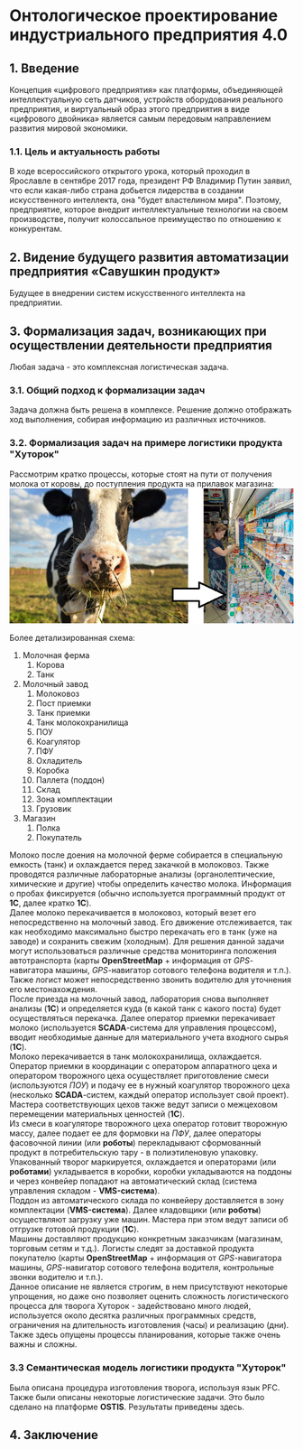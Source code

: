 # Онтологическое проектирование индустриального предприятия 4.0

## 1. Введение ## 

Концепция «цифрового предприятия» как платформы, объединяющей интеллектуальную сеть датчиков, устройств оборудования реального предприятия, и виртуальный образ этого предприятия в виде «цифрового двойника» является самым передовым направлением развития мировой экономики. 

### 1.1. Цель и актуальность работы ###

В ходе всероссийского открытого урока, который проходил в Ярославле в сентябре 2017 года, президент РФ Владимир Путин заявил, что если какая-либо страна добьется лидерства в создании искусственного интеллекта, она "будет властелином мира". Поэтому, предприятие, которое внедрит интеллектуальные технологии на своем производстве, получит колоссальное преимущество по отношению к конкурентам.

## 2. Видение будущего развития автоматизации предприятия «Савушкин продукт» ##

Будущее в внедрении систем искусственного интеллекта на предприятии.

## 3. Формализация задач, возникающих при осуществлении деятельности предприятия ##

Любая задача - это комплексная логистическая задача.

### 3.1. Общий подход к формализации задач ###

Задача должна быть решена в комплексе. Решение должно отображать ход выполнения, собирая информацию из различных источников.

### 3.2. Формализация задач на примере логистики продукта "Хуторок" ###

Рассмотрим кратко процессы, которые стоят на пути от получения молока от коровы, до поступления продукта на прилавок магазина:
![корова -> творог на прилавке](article-images/cow_curd_short.png)

Более детализированная схема:

1. Молочная ферма
    1. Корова
    2. Танк
2. Молочный завод
    1. Молоковоз
    2. Пост приемки
    3. Танк приемки
    4. Танк молокохранилища
    5. ПОУ
    6. Коагулятор
    7. ПФУ
    8. Охладитель
    9. Коробка
    10. Паллета (поддон)
    11. Склад
    12. Зона комплектации
    13. Грузовик
19. Магазин
    1. Полка
    2. Покупатель

Молоко после доения на молочной ферме собирается в специальную емкость (танк) и охлаждается перед закачкой в молоковоз. Также проводятся различные лабораторные анализы (органолептические, химические и другие) чтобы определить качество молока. Информация о пробах фиксируется (обычно используется программный продукт от **1С**, далее кратко **1С**).  
Далее молоко перекачивается в молоковоз, который везет его непосредственно на молочный завод. Его движение отслеживается, так как необходимо максимально быстро перекачать его в танк (уже на заводе) и сохранить свежим (холодным). Для решения данной задачи могут использоваться различные средства мониторинга положения автотранспорта (карты **OpenStreetMap** + информация от *GPS*-навигатора машины, *GPS*-навигатор сотового телефона водителя и т.п.). Также логист может непосредственно звонить водителю для уточнения его местонахождения.  
После приезда на молочный завод, лаборатория снова выполняет анализы (**1С**) и определяется куда (в какой танк с какого поста) будет осуществляться перекачка. Далее оператор приемки перекачивает молоко (используется **SCADA**-система для управления процессом), вводит необходимые данные для материального учета входного сырья (**1С**).  
Молоко перекачивается в танк молокохранилища, охлаждается. Оператор приемки в координации с оператором аппаратного цеха и оператором творожного цеха осуществляет приготовление смеси (используются *ПОУ*) и подачу ее в нужный коагулятор творожного цеха (несколько **SCADA**-систем, каждый оператор использует свой проект). Мастера соответствующих цехов также ведут записи о межцеховом перемещении материальных ценностей (**1С**).  
Из смеси в коагуляторе творожного цеха оператор готовит творожную массу, далее подает ее для формовки на *ПФУ*, далее операторы фасовочной линии (или **роботы**) перекладывают сформованный продукт в потребительскую тару - в полиэтиленовую упаковку. Упакованный творог маркируется, охлаждается и операторами (или **роботами**) укладывается в коробки, коробки укладываются на поддоны и через конвейер попадают на автоматический склад (система управления складом - **VMS-система**).  
Поддон из автоматического склада по конвейеру доставляется в зону комплектации (**VMS-система**). Далее кладовщики (или **роботы**) осуществляют загрузку уже машин. Мастера при этом ведут записи об отгрузке готовой продукции (**1С**).  
Машины доставляют продукцию конкретным заказчикам (магазинам, торговым сетям и т.д.). Логисты следят за доставкой продукта покупателю (карты **OpenStreetMap** + информация от *GPS*-навигатора машины, *GPS*-навигатор сотового телефона водителя, контрольные звонки водителю и т.п.).  
Данное описание не является строгим, в нем присутствуют некоторые упрощения, но даже оно позволяет оценить сложность логистического процесса для творога Хуторок - задействовано много людей, используется около десятка различных программных средств, ограничения на длительность изготовления (часы) и реализацию (дни). Также здесь опущены процессы планирования, которые также очень важны и сложны.

### 3.3 Семантическая модель логистики продукта "Хуторок" ###

Была описана процедура изготовления творога, используя язык PFC. Также были описаны некоторые логистические задачи. Это было сделано на платформе **OSTIS**. Результаты приведены здесь.

## 4. Заключение ##

